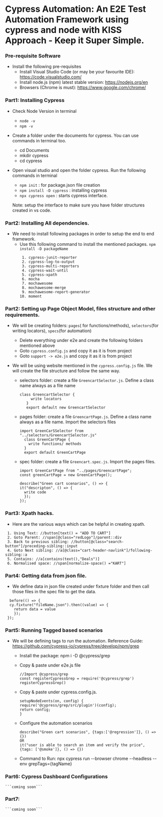 
# Cypress Automation: An E2E Test Automation Framework using cypress and node with KISS Approach - Keep it Super Simple.

### Pre-requisite Software
  - Install the following pre-requisites
    * Install Visual Studio Code (or may be your favourite IDE): https://code.visualstudio.com/
    * Install node.js (npm) latest stable version: https://nodejs.org/en
    * Browsers (Chrome is must): https://www.google.com/chrome/

  ### Part1: Installing Cypress
  - Check Node Version in terminal
    * ``node -v``
    * ``npm -v``
  - Create a folder under the documents for cypress. You can use commands in terminal too.
    * cd Documents
    * mkdir cypress
    * cd cypress
  - Open visual studio and open the folder cypress. Run the following commands in terminal
    * ``npm init`` : for package.json file creation 
    * ``npm install -D cypress`` : installing cypress
    * ``npx cypress open`` : starts cypress interface.

    Note: setup the interface to make sure you have folder structures created in vs code.

  ### Part2: Installing All dependencies.
  - We need to install following packages in order to setup the end to end framework.
    * Use this following command to install the mentioned packages. ``npm install -D packageName``
      ```
       1. cypress-junit-reporter
       2. cypress-log-to-output
       3. cypress-multi-reporters
       4. cypress-wait-until
       5. cypress-xpath
       6. mocha
       7. mochawesome
       8. mochawesome-merge
       9. mochawesome-report-generator
      10. moment
      ```

  ### Part2: Setting up Page Object Model, files structure and other requirements.
  - We will be creating folders: ``pages``( for functions/methods), ``selectors``(for writing locators), ``specs``(for automation)
    * Delete everything under e2e and create the following folders mentioned above
    * Goto ``cypress.config.js`` and copy it as it is from project
    * Goto ``support -> e2e.js`` and copy it as it is from project

  - We will be using website mentioned in the ``cypress.config.js`` file. We will create the file structure and follow the same way.

    * selectors folder: create a file ``GreencartSelector.js``. Define a class name always as a file name

      ```
      class GreencartSelector {
           write locators
         }
         export default new GreencartSelector
       ```  
        
    * pages folder: create a file ``GreencartPage.js``. Define a class name always as a file name. Import the selectors files
      
      ```
      import GreenCarSSelector from "../selectors/GreencartSelector.js"
        class GreenCartPage {
          write functions/ methods
        }
        export default GreenCartPage
      ```

    * spec folder: create a file ``Greencart.spec.js``. Import the pages files.

      ```
      import GreenCartPage from "../pages/GreencartPage";
      const greenCartPage = new GreenCartPage();

      describe("Green cart scenarios", () => {
      it("descripton", () => {
        write code
        });
      });
      ```

  ### Part3: Xpath hacks.
  - Here are the various ways which can be helpful in creating xpath.

  ```
   1. Using Text: //button[text() = "ADD TO CART"]
   2. Goto Parent: //span[@class="redLogo"]/parent::div
   3. Back to previous sibling: //button[@class="search-button"]/preceding-sibling::input
   4. Goto Next sibling: //a[@class="cart-header-navlink"]/following-sibling::a
   5. Contains: //a[contains(text(),"Deals")]
   6. Normalised space: //span[normalize-space() ="KART"] 
   ```

  ### Part4: Getting data from json file.
   - We define data in json file created under fixture folder and then call those files in the spec file to get the   data.

   ```
     before(() => {
     cy.fixture("fileName.json").then((value) => {
       return data = value
       });
    });
   ```

  ### Part5: Running Tagged based scenarios
  - We will be defining tags to run the automation. Reference Guide: https://github.com/cypress-io/cypress/tree/develop/npm/grep
    * Install the package: npm i -D @cypress/grep
    * Copy & paste under e2e.js file
      
      ```
      //Import @cypress/grep
      const registerCypressGrep = require('@cypress/grep')
      registerCypressGrep()
      ```
      
    * Copy & paste under cypress.config.js.

      ```
      setupNodeEvents(on, config) {
      require('@cypress/grep/src/plugin')(config);
      return config;
      }
      ```
      
    * Configure the automation scenarios

      ```
      describe("Green cart scenarios", {tags:['@regression']}, () => {}) 
      OR
      it("user is able to search an item and verify the price", {tags: ['@smoke']}, () => {})
      ```

    * Command to Run: npx cypress run --browser chrome --headless --env grepTags={tagName}

  ### Part6: Cypress Dashboard Configurations
    ```coming soon```

  ### Part7: 
    ```coming soon```



    

     



